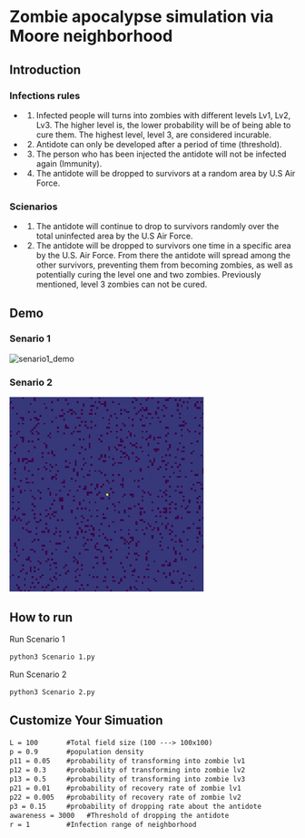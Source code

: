 # Zombie apocalypse simulation via Moore neighborhood

## Introduction
### Infections rules
- 1. Infected people will turns into zombies with different levels Lv1, Lv2, Lv3. The higher level is, the lower probability will be of being able to cure them. The highest level, level 3, are considered incurable.
- 2. Antidote can only be developed after a period of time (threshold).
- 3. The person who has been injected the antidote will not be infected again (Immunity).
- 4. The antidote will be dropped to survivors at a random area by U.S Air Force.


### Scienarios 
- 1. The antidote will continue to drop to survivors randomly over the total uninfected area by the U.S Air Force.
- 2. The antidote will be dropped to survivors one time in a specific area by the U.S. Air Force. From there the antidote will spread among the other survivors, preventing them from becoming zombies, as well as potentially curing the level one and two zombies. Previously mentioned, level 3 zombies can not be cured. 

## Demo

### Senario 1
<img src='Image/senario_1.gif' alt = 'senario1_demo'>

### Senario 2
<img src='Image/senario_2.gif' alt = 'senario2_demo'>

## How to run 

Run Scenario 1

```bash
python3 Scenario 1.py
```
Run Scenario 2

```bash
python3 Scenario 2.py
```

## Customize Your Simuation

```python3
L = 100       #Total field size (100 ---> 100x100)
p = 0.9       #population density
p11 = 0.05    #probability of transforming into zombie lv1
p12 = 0.3     #probability of transforming into zombie lv2
p13 = 0.5     #probability of transforming into zombie lv3
p21 = 0.01    #probability of recovery rate of zombie lv1
p22 = 0.005   #probability of recovery rate of zombie lv2
p3 = 0.15     #probability of dropping rate about the antidote
awareness = 3000   #Threshold of dropping the antidote
r = 1         #Infection range of neighborhood
```

